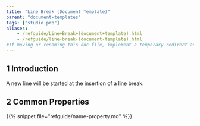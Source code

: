 ```yaml
---
title: "Line Break (Document Template)"
parent: "document-templates"
tags: ["studio pro"]
aliases:
    - /refguide/Line+Break+(document+template).html
    - /refguide/line-break-(document-template).html
#If moving or renaming this doc file, implement a temporary redirect and let the respective team know they should update the URL in the product. See Mapping to Products for more details.
---
```


## 1 Introduction

A new line will be started at the insertion of a line break.

## 2 Common Properties

{{% snippet file="refguide/name-property.md" %}}
